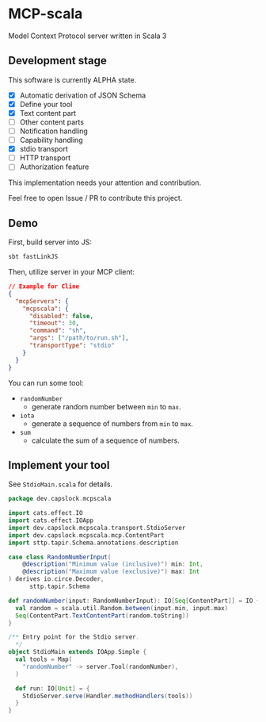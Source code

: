 # MCP-scala

Model Context Protocol server written in Scala 3

## Development stage

This software is currently ALPHA state.

- [x] Automatic derivation of JSON Schema
- [x] Define your tool
- [x] Text content part
- [ ] Other content parts
- [ ] Notification handling
- [ ] Capability handling
- [x] stdio transport
- [ ] HTTP transport
- [ ] Authorization feature

This implementation needs your attention and contribution.

Feel free to open Issue / PR to contribute this project.

## Demo

First, build server into JS:

```sh
sbt fastLinkJS
```

Then, utilize server in your MCP client:

```json
// Example for Cline
{
  "mcpServers": {
    "mcpscala": {
      "disabled": false,
      "timeout": 30,
      "command": "sh",
      "args": ["/path/to/run.sh"],
      "transportType": "stdio"
    }
  }
}
```

You can run some tool:

- `randomNumber`
  - generate random number between `min` to `max`.
- `iota`
  - generate a sequence of numbers from `min` to `max`.
- `sum`
  - calculate the sum of a sequence of numbers.

## Implement your tool

See `StdioMain.scala` for details.

```scala
package dev.capslock.mcpscala

import cats.effect.IO
import cats.effect.IOApp
import dev.capslock.mcpscala.transport.StdioServer
import dev.capslock.mcpscala.mcp.ContentPart
import sttp.tapir.Schema.annotations.description

case class RandomNumberInput(
    @description("Minimum value (inclusive)") min: Int,
    @description("Maximum value (exclusive)") max: Int
) derives io.circe.Decoder,
      sttp.tapir.Schema

def randomNumber(input: RandomNumberInput): IO[Seq[ContentPart]] = IO {
  val random = scala.util.Random.between(input.min, input.max)
  Seq(ContentPart.TextContentPart(random.toString))
}

/** Entry point for the Stdio server.
  */
object StdioMain extends IOApp.Simple {
  val tools = Map(
    "randomNumber" -> server.Tool(randomNumber),
  )

  def run: IO[Unit] = {
    StdioServer.serve(Handler.methodHandlers(tools))
  }
}
```
